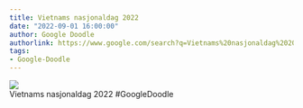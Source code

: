 ```yaml
---
title: Vietnams nasjonaldag 2022
date: "2022-09-01 16:00:00"
author: Google Doodle
authorlink: https://www.google.com/search?q=Vietnams%20nasjonaldag%202022
tags:
- Google-Doodle
---
```

<img src="https://www.google.com/logos/doodles/2022/vietnam-national-day-2022-6753651837109640.2-l.png" referrerpolicy="no-referrer"><br>Vietnams nasjonaldag 2022 #GoogleDoodle